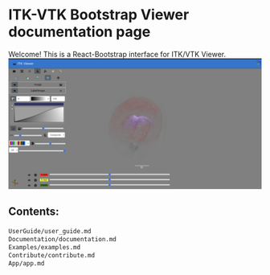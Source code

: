 # ITK-VTK Bootstrap Viewer documentation page

Welcome! This is a React-Bootstrap interface for ITK/VTK Viewer. 
![image](itk_viewer_bootstrap_landing_screen.png)

## Contents:
```{toctree}
UserGuide/user_guide.md
Documentation/documentation.md
Examples/examples.md
Contribute/contribute.md
App/app.md
```
